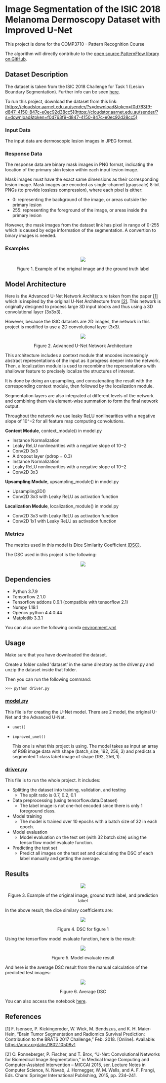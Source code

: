 
# Image Segmentation of the ISIC 2018 Melanoma Dermoscopy Dataset with Improved U-Net

This project is done for the COMP3710 - Pattern Recognition Course 

The algorithm will directly contribute to the [open source PatternFlow library on GitHub](https://github.com/shakes76/PatternFlow).


## Dataset Description
The dataset is taken from the ISIC 2018 Challenge for Task 1 (Lesion Boundary Segmentation). Further info can be seen [here](https://challenge2018.isic-archive.com/task1/).

To run this project, download the dataset from this link: [https://cloudstor.aarnet.edu.au/sender/?s=download&token=f0d763f9-d847-4150-847c-e0ec92d38cc5](https://cloudstor.aarnet.edu.au/sender/?s=download&token=f0d763f9-d847-4150-847c-e0ec92d38cc5)

### Input Data
The input data are dermoscopic lesion images in JPEG format.


### Response Data
The response data are binary mask images in PNG format, indicating the location of the primary skin lesion within each input lesion image.

Mask images must have the exact same dimensions as their corresponding lesion image. Mask images are encoded as single-channel (grayscale) 8-bit PNGs (to provide lossless compression), where each pixel is either:

* 0: representing the background of the image, or areas outside the primary lesion
* 255: representing the foreground of the image, or areas inside the primary lesion

However, the mask images from the dataset link has pixel in range of 0-255 which is caused by edge information of the segmentation. A convertion to binary images is needed.

### Examples

<p align="center"> 
	<img src="./images/example.PNG" />
</p>

<p align="center"> 
	Figure 1. Example of the original image and the ground truth label
</p>

## Model Architecture

Here is the Advanced U-Net Network Architecture taken from the paper [[1]](#References) which is inspired by the original U-Net Architecture from [[2]](#References). This network is originally designed to process large 3D input blocks and thus using a 3D convolutional layer (3x3x3). 

However, because the ISIC datasets are 2D images, the network in this project is modified to use a 2D convolutional layer (3x3).

<p align="center"> 
	<img src="./images/improved_unet.PNG" />
</p>

<p align="center"> 
	Figure 2. Advanced U-Net Network Architecture
</p>

This architecture includes a context module that encodes increasingly abstract representations of the input as it progress deeper into the network. Then, a localization module is used to recombine the representations with shallower feature to precisely localize the structures of interest. 

It is done by doing an upsampling, and concatenating the result with the corresponding context module, then followed by the localization module.

Segmentation layers are also integrated at different levels of the network and combining them via element-wise summation to form the final network output.

Throughout the network we use leaky ReLU nonlinearities with a negative slope of 10^−2 for all feature map computing convolutions.

**Context Module**, context_module() in model.py
 - Instance Normalization
 - Leaky ReLU nonlinearities with a negative slope of 10−2
 - Conv2D 3x3
 - A dropout layer (pdrop = 0.3)
 - Instance Normalization
 - Leaky ReLU nonlinearities with a negative slope of 10−2
 - Conv2D 3x3

**Upsampling Module**, upsampling_module() in model.py
 - Upsampling2D()
 - Conv2D 3x3 with Leaky ReLU as activation function

**Localization Module**, localization_module() in model.py
 - Conv2D 3x3 with Leaky ReLU as activation function 
 - Conv2D 1x1 with Leaky ReLU as activation function

### Metrics
The metrics used in this model is Dice Similarity Coefficient [(DSC)](https://en.wikipedia.org/wiki/S%C3%B8rensen%E2%80%93Dice_coefficient).

The DSC used in this project is the following:
<p  align="center">
	<img  src="./images/dsc_wiki.PNG"  />
</p>


## Dependencies
 - Python 3.7.9
 - Tensorflow 2.1.0
 - Tensorflow addons 0.9.1 (compatible with tensorflow 2.1)
 - Numpy 1.19.1
 - Opencv python 4.4.0.44
 - Matplotlib 3.3.1
 
 You can also use the following conda [environment.yml](./environment.yml)
 
## Usage
Make sure that you have downloaded the dataset.

Create a folder called 'dataset' in the same directory as the driver.py and unzip the dataset inside that folder.

Then you can run the following command:

```>>> python driver.py```

### [model.py](./model.py)
This file is for creating the U-Net model. There are 2 model, the original U-Net and the Advanced U-Net.

 - `unet()`
 - `improved_unet()`
	 
	 This one is what this project is using. The model takes as input an array of RGB image data with shape (batch_size, 192, 256, 3) and predicts a segmented 1 class label image of shape (192, 256, 1).

### [driver.py](./driver.py)
This file is to run the whole project. It includes:

 - Splitting the dataset into training, validation, and testing
	 - The split ratio is 0.7, 0.2, 0.1
 - Data preprocessing (using tensorflow.data.Dataset)
	 - The label image is not one-hot encoded since there is only 1 foreground class.
 - Model training
	 - The model is trained over 10 epochs with a batch size of 32 in each epoch.
 - Model evaluation
	 - Model evaluation on the test set (with 32 batch size) using the tensorflow model evaluate function.
 - Predicting the test set
	 - Predict all images on the test set and calculating the DSC of each label manually and getting the average.

## Results

<p align="center"> 
	<img src="./images/results.png" />
</p>

<p align="center"> 
	Figure 3. Example of the original image, ground truth label, and prediction label
</p>

In the above result, the dice similary coefficients are:
<p align="center"> 
	<img src="./images/results_dsc.png" />
</p>

<p align="center"> 
	Figure 4. DSC for figure 1
</p>

Using the tensorflow model evaluate function, here is the result:
<p align="center"> 
	<img src="./images/evaluate.PNG" />
</p>

<p align="center"> 
	Figure 5. Model evaluate result
</p>

And here is the average DSC result from the manual calculation of the predicted test images:
<p align="center"> 
	<img src="./images/average_dsc.png" />
</p>

<p align="center"> 
	Figure 6. Average DSC
</p>

You can also access the notebook [here](./notebooks/driver-notebook-improvedUnet.ipynb).

## References

[1] F. Isensee, P. Kickingereder, W. Wick, M. Bendszus, and K. H. Maier-Hein, “Brain Tumor Segmentation and
Radiomics Survival Prediction: Contribution to the BRATS 2017 Challenge,” Feb. 2018. [Online]. Available:
https://arxiv.org/abs/1802.10508v1

[2] O. Ronneberger, P. Fischer, and T. Brox, “U-Net: Convolutional Networks for Biomedical Image Segmentation,”
in Medical Image Computing and Computer-Assisted Intervention – MICCAI 2015, ser. Lecture Notes in
Computer Science, N. Navab, J. Hornegger, W. M. Wells, and A. F. Frangi, Eds. Cham: Springer International
Publishing, 2015, pp. 234–241.
